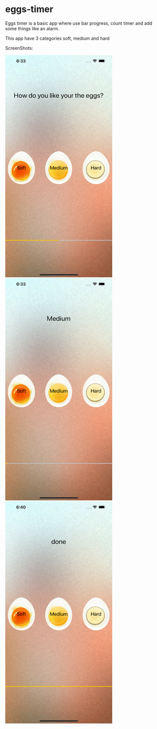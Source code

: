 # eggs-timer
Eggs timer is a basic app where use bar progress, count timer and add some things like an alarm.

This app have 3 categories soft, medium and hard 

ScreenShots:

<img src="https://github.com/adriancysvillegast/eggs-timer/blob/099ab2706808b3184dbd6429b042aa3214b691db/ScreenShot/Simulator%20Screen%20Shot%20-%20iPhone%2013%20Pro%20Max%20-%202022-02-01%20at%2018.33.41.png?raw=true" width="340" height="706" />


<img src="https://github.com/adriancysvillegast/eggs-timer/blob/099ab2706808b3184dbd6429b042aa3214b691db/ScreenShot/Simulator%20Screen%20Shot%20-%20iPhone%2013%20Pro%20Max%20-%202022-02-01%20at%2018.33.53.png?raw=true" width="340" height="706" />



<img src="https://github.com/adriancysvillegast/eggs-timer/blob/099ab2706808b3184dbd6429b042aa3214b691db/ScreenShot/Simulator%20Screen%20Shot%20-%20iPhone%2013%20Pro%20Max%20-%202022-02-01%20at%2018.40.56.png?raw=true" width="340" height="706" />
